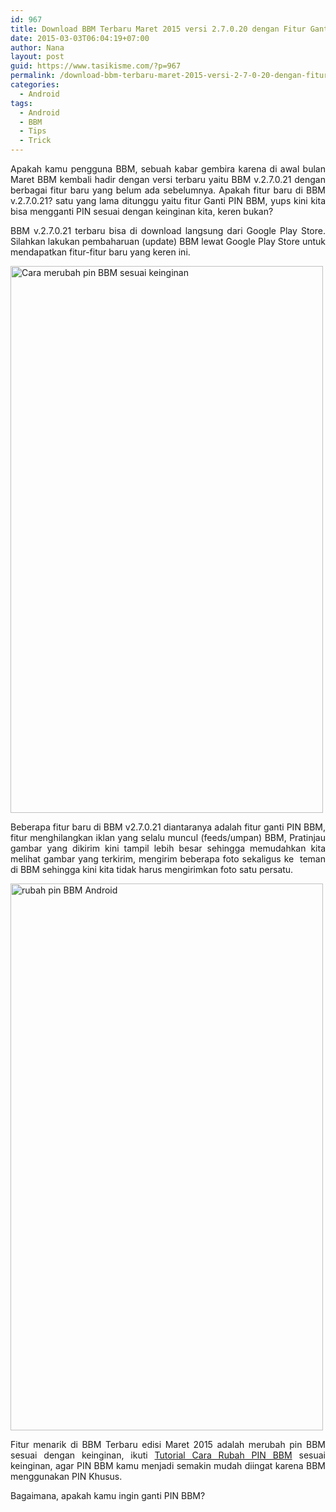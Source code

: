 ```yaml
---
id: 967
title: Download BBM Terbaru Maret 2015 versi 2.7.0.20 dengan Fitur Ganti PIN BBM
date: 2015-03-03T06:04:19+07:00
author: Nana
layout: post
guid: https://www.tasikisme.com/?p=967
permalink: /download-bbm-terbaru-maret-2015-versi-2-7-0-20-dengan-fitur-ganti-pin-bbm/
categories:
  - Android
tags:
  - Android
  - BBM
  - Tips
  - Trick
---
```

<p style="text-align: justify;">
  Apakah kamu pengguna BBM, sebuah kabar gembira karena di awal bulan Maret BBM kembali hadir dengan versi terbaru yaitu BBM v.2.7.0.21 dengan berbagai fitur baru yang belum ada sebelumnya. Apakah fitur baru di BBM v.2.7.0.21? satu yang lama ditunggu yaitu fitur Ganti PIN BBM, yups kini kita bisa mengganti PIN sesuai dengan keinginan kita, keren bukan?
</p>

<p style="text-align: justify;">
  BBM v.2.7.0.21 terbaru bisa di download langsung dari Google Play Store. Silahkan lakukan pembaharuan (update) BBM lewat Google Play Store untuk mendapatkan fitur-fitur baru yang keren ini.
</p>

<!--more-->

<p style="text-align: justify;">
  <img loading="lazy" class="aligncenter" src="https://4.bp.blogspot.com/-5hsuROcrl_A/VPVORQr1XsI/AAAAAAAAEkQ/VeFUhQFGR7Q/s1600/bbm-2.7.0.20-terbaru.png" alt="Cara merubah pin BBM sesuai keinginan" width="500" height="875" />
</p>

<p style="text-align: justify;">
  Beberapa fitur baru di BBM v2.7.0.21 diantaranya adalah fitur ganti PIN BBM, fitur menghilangkan iklan yang selalu muncul (feeds/umpan) BBM, Pratinjau gambar yang dikirim kini tampil lebih besar sehingga memudahkan kita melihat gambar yang terkirim, mengirim beberapa foto sekaligus ke  teman di BBM sehingga kini kita tidak harus mengirimkan foto satu persatu.
</p>

<p style="text-align: justify;">
  <img loading="lazy" class="aligncenter" src="https://1.bp.blogspot.com/-0MGANRUOBes/VPVNaEe0rbI/AAAAAAAAEkA/CE3AfaPXoYQ/s1600/bbm-2.7.0.20-terbaru-1.png" alt="rubah pin BBM Android" width="500" height="875" />
</p>

<p style="text-align: justify;">
  Fitur menarik di BBM Terbaru edisi Maret 2015 adalah merubah pin BBM sesuai dengan keinginan, ikuti <a href="https://sitisyarah.info/cara-ganti-pin-bbm-sesuai-keinginan-di-bbm-v2-7-0-20-terbaru/">Tutorial Cara Rubah PIN BBM</a> sesuai keinginan, agar PIN BBM kamu menjadi semakin mudah diingat karena BBM menggunakan PIN Khusus.
</p>

<p style="text-align: justify;">
  Bagaimana, apakah kamu ingin ganti PIN BBM?
</p>